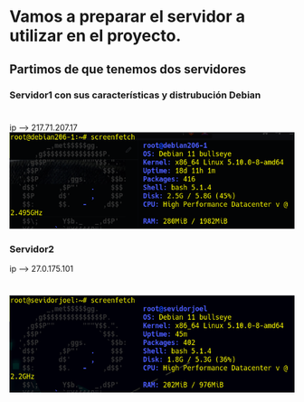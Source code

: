 # Vamos a preparar el servidor a utilizar en el proyecto.

## Partimos de que tenemos dos servidores
 ### Servidor1  con sus características y distrubución Debian
#
 ip --> 217.71.207.17
 ![img](https://github.com/abarcajoel/K0S/blob/main/img/server01.png)
 ### Servidor2
 ip --> 27.0.175.101
 #
 ![img](https://github.com/abarcajoel/K0S/blob/main/img/server02.png)
